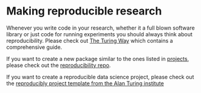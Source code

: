 # Making reproducible research

Whenever you write code in your research, whether it a full blown software library or just code for running experiments you should always think about reproducibility. Please check out [The Turing Way](https://the-turing-way.netlify.app/welcome) which contains a comprehensive guide.

If you want to create a new package similar to the ones listed in [projects](projects.md), please check out the [reproducibility repo](https://github.com/jorgensd/reproducibility).

If you want to create a reproducible data science project, please check out the [reproducibly project template from the Alan Turing institute](https://github.com/alan-turing-institute/reproducible-project-template)